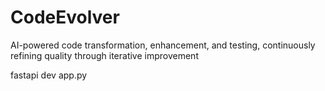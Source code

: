 # CodeEvolver
AI-powered code transformation, enhancement, and testing, continuously refining quality through iterative improvement



fastapi dev app.py
